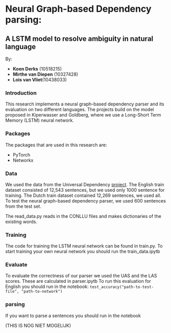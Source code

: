 

# Neural Graph-based Dependency parsing:
## A LSTM model to resolve ambiguity in natural language

By:
* **Koen Derks** (10518215)
* **Mirthe van Diepen** (10327428)
* **Lois van Vliet**(10438033) 


### Introduction
This research implements a neural graph-based dependency parser and its evaluation on two different languages. The projects build on the model proposed in Kiperwasser and Goldberg, where we use a Long-Short Term Memory (LSTM) neural network. 

### Packages

The packages that are used in this research are:
* PyTorch
* Networkx
 

### Data

We used the data from the Universal Dependency [project](http://universaldependencies.org). The English train dataset consisted of 12,543 sentences, but we used only 1000 sentence for training. The Dutch train dataset contained 12,269 sentences, we used all. 
To test the neural graph-based dependency parser, we used 600 sentences from the test set. 

The read_data.py reads in the CONLLU files and makes dictionaries of the existing words. 

### Training

The code for training the LSTM neural network can be found in train.py. To start training your own neural network you should run the train_data.ipytb

### Evaluate

To evaluate the correctness of our parser we used the UAS and the LAS scores. These are calculated in parser.ipytb 
To run this evaluation for English you should run in the notebook:
`test_accuracy("path-to-test-file", "path-to-network")`



### parsing 

If you want to parse a sentences you should run in the notebook

(THIS IS NOG NIET MOGELIJK)

